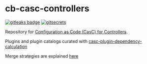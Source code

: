 # cb-casc-controllers

[![gitleaks badge](https://img.shields.io/badge/protected%20by-gitleaks-blue)](https://github.com/zricethezav/gitleaks#pre-commit) [![gitsecrets](https://img.shields.io/badge/protected%20by-gitsecrets-blue)](https://github.com/awslabs/git-secrets)

Repository for [Configuration as Code (CasC) for Controllers](https://docs.cloudbees.com/docs/cloudbees-ci/latest/casc-controller/).

Plugins and plugin catalogs curated with [casc-plugin-dependency-calculation](https://github.com/kyounger/casc-plugin-dependency-calculation)

Merge strategies are explained [here](https://docs.cloudbees.com/docs/cloudbees-ci/latest/casc-controller/advanced#_configuring_bundle_inheritance_with_casc)
